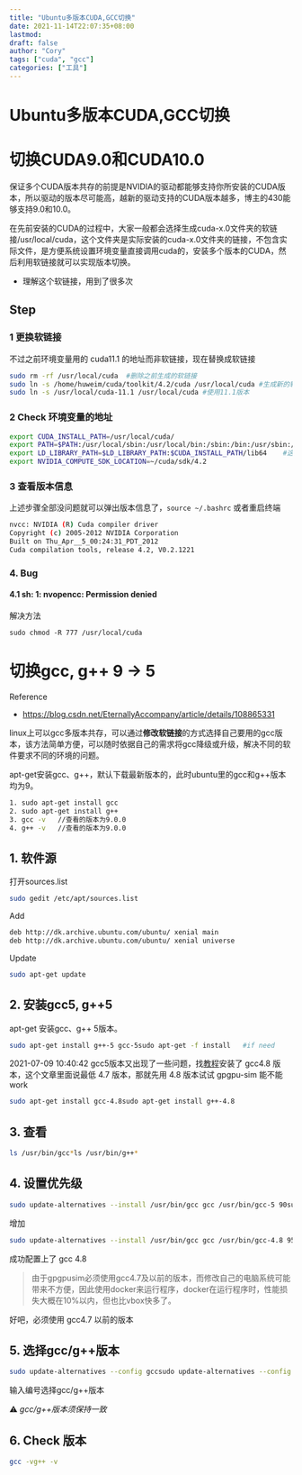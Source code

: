 ```yaml
---
title: "Ubuntu多版本CUDA,GCC切换"
date: 2021-11-14T22:07:35+08:00
lastmod: 
draft: false
author: "Cory"
tags: ["cuda", "gcc"]
categories: ["工具"]
---
```


# Ubuntu多版本CUDA,GCC切换

# 切换CUDA9.0和CUDA10.0

保证多个CUDA版本共存的前提是NVIDIA的驱动都能够支持你所安装的CUDA版本，所以驱动的版本尽可能高，越新的驱动支持的CUDA版本越多，博主的430能够支持9.0和10.0。

在先前安装的CUDA的过程中，大家一般都会选择生成cuda-x.0文件夹的软链接/usr/local/cuda，这个文件夹是实际安装的cuda-x.0文件夹的链接，不包含实际文件，是方便系统设置环境变量直接调用cuda的，安装多个版本的CUDA，然后利用软链接就可以实现版本切换。

+ 理解这个软链接，用到了很多次

## Step

### 1 更换软链接

不过之前环境变量用的 cuda11.1 的地址而非软链接，现在替换成软链接

```bash
sudo rm -rf /usr/local/cuda  #删除之前生成的软链接
sudo ln -s /home/huweim/cuda/toolkit/4.2/cuda /usr/local/cuda #生成新的软链接
sudo ln -s /usr/local/cuda-11.1 /usr/local/cuda	#使用11.1版本
```

### 2 Check 环境变量的地址

```bash
export CUDA_INSTALL_PATH=/usr/local/cuda/
export PATH=$PATH:/usr/local/sbin:/usr/local/bin:/sbin:/bin:/usr/sbin:/usr/bin:$CUDA_INSTALL_PATH/bin:$MPI_ROOT/bin
export LD_LIBRARY_PATH=$LD_LIBRARY_PATH:$CUDA_INSTALL_PATH/lib64	#这个不用改
export NVIDIA_COMPUTE_SDK_LOCATION=~/cuda/sdk/4.2
```

### 3 查看版本信息

上述步骤全部没问题就可以弹出版本信息了，`source ~/.bashrc` 或者重启终端

```bash
nvcc: NVIDIA (R) Cuda compiler driver
Copyright (c) 2005-2012 NVIDIA Corporation
Built on Thu_Apr__5_00:24:31_PDT_2012
Cuda compilation tools, release 4.2, V0.2.1221
```

### 4. Bug

#### 4.1 sh: 1: nvopencc: Permission denied

解决方法

```shell
sudo chmod -R 777 /usr/local/cuda
```



# 切换gcc, g++ 9 -> 5

Reference

+ https://blog.csdn.net/EternallyAccompany/article/details/108865331

linux上可以gcc多版本共存，可以通过**修改软链接**的方式选择自己要用的gcc版本，该方法简单方便，可以随时依据自己的需求将gcc降级或升级，解决不同的软件要求不同的环境的问题。

apt-get安装gcc、g++，默认下载最新版本的，此时ubuntu里的gcc和g++版本均为9。

```bash
1. sudo apt-get install gcc
2. sudo apt-get install g++
3. gcc -v   //查看的版本为9.0.0
4. g++ -v   //查看的版本为9.0.0
```

## 1. 软件源

打开sources.list

```bash
sudo gedit /etc/apt/sources.list
```

Add

```bash
deb http://dk.archive.ubuntu.com/ubuntu/ xenial main
deb http://dk.archive.ubuntu.com/ubuntu/ xenial universe
```

Update

```bash
sudo apt-get update
```

## 2. 安装gcc5, g++5

apt-get 安装gcc、g++ 5版本。

```bash
sudo apt-get install g++-5 gcc-5sudo apt-get -f install   #if need 
```

2021-07-09 10:40:42 gcc5版本又出现了一些问题，找[教程](https://blog.csdn.net/qq_42566274/article/details/106399531)安装了 gcc4.8 版本，这个文章里面说最低 4.7 版本，那就先用 4.8 版本试试 gpgpu-sim 能不能 work

```bash
sudo apt-get install gcc-4.8sudo apt-get install g++-4.8
```



## 3. 查看

```bash
ls /usr/bin/gcc*ls /usr/bin/g++*
```

## 4. 设置优先级

```bash
sudo update-alternatives --install /usr/bin/gcc gcc /usr/bin/gcc-5 90sudo update-alternatives --install /usr/bin/gcc gcc /usr/bin/gcc-9 80sudo update-alternatives --install /usr/bin/g++ g++ /usr/bin/g++-5 90sudo update-alternatives --install /usr/bin/g++ g++ /usr/bin/g++-9 80
```

增加

```bash
sudo update-alternatives --install /usr/bin/gcc gcc /usr/bin/gcc-4.8 95sudo update-alternatives --install /usr/bin/g++ g++ /usr/bin/g++-4.8 95
```

成功配置上了 gcc 4.8

> 由于gpgpusim必须使用gcc4.7及以前的版本，而修改自己的电脑系统可能带来不方便，因此使用docker来运行程序，docker在运行程序时，性能损失大概在10%以内，但也比vbox快多了。

好吧，必须使用 gcc4.7 以前的版本

## 5. 选择gcc/g++版本

```bash
sudo update-alternatives --config gccsudo update-alternatives --config g++
```

输入编号选择gcc/g++版本

:warning: *gcc/g++版本须保持一致*

## 6. Check 版本

```bash
gcc -vg++ -v
```

